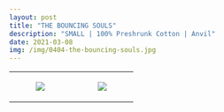 ```yaml
---
layout: post
title: "THE BOUNCING SOULS"
description: "SMALL | 100% Preshrunk Cotton | Anvil"
date: 2021-03-08
img: /img/0404-the-bouncing-souls.jpg
---
```




<table style="width:100%;"><tr><td style="vertical-align:top;">
      <figure class="tmblr-full" data-orig-height="2048" data-orig-width="1365" data-orig-src="https://concertshirts.netlify.app/shirts/0404/0404-01.jpg"><img src="https://64.media.tumblr.com/af292e2f4e47043b07b48407e734c08f/a73fddc50b360ce0-eb/s540x810/54f10d88a605c2f577b7782a3243f327fce76f71.jpg" data-orig-height="2048" data-orig-width="1365" data-orig-src="https://concertshirts.netlify.app/shirts/0404/0404-01.jpg"/></figure></td>
    <td style="vertical-align:top;">
      <figure class="tmblr-full" data-orig-height="2048" data-orig-width="1365" data-orig-src="https://concertshirts.netlify.app/shirts/0404/0404-02.jpg"><img src="https://64.media.tumblr.com/79e4ec0618d63324ff948c2b0b1fd270/a73fddc50b360ce0-be/s540x810/abd23fdbbb00b901b3d9ebc5cf8346e5e63bcb76.jpg" data-orig-height="2048" data-orig-width="1365" data-orig-src="https://concertshirts.netlify.app/shirts/0404/0404-02.jpg"/></figure></td>
  </tr></table>
